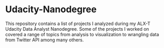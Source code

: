 # Udacity-Nanodegree
This repository contains a list of projects I analyzed during my ALX-T Udacity Data Analyst Nanodegree. Some of the projects I worked on covered a range of topics from analysis to visualization to wrangling data from Twitter API among many others.
